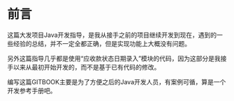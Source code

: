 # 前言

这篇大发项目Java开发指导，是我从接手之前的项目继续开发到现在，遇到的一些经验的总结，并不一定全都正确，但是实现功能上大概没有问题。

另外这篇指导几乎都是使用“应收款状态日期录入”模块的代码，因为这部分是我接手以来从最初开始开发的，而不是基于已有代码的修改。

编写这篇GITBOOK主要是为了方便之后的Java开发人员，有案例可循，算是一个开发参考手册吧。 





